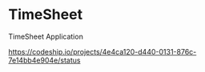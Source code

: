 TimeSheet
=========

TimeSheet Application


https://codeship.io/projects/4e4ca120-d440-0131-876c-7e14bb4e904e/status
